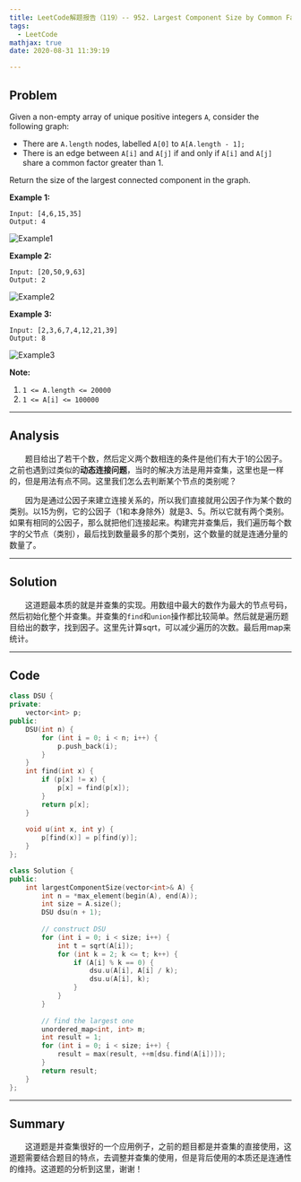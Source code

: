 ```yaml
---
title: LeetCode解题报告（119）-- 952. Largest Component Size by Common Factor
tags:
  - LeetCode
mathjax: true
date: 2020-08-31 11:39:19

---
```


## Problem

Given a non-empty array of unique positive integers `A`, consider the following graph:

- There are `A.length` nodes, labelled `A[0]` to `A[A.length - 1];`
- There is an edge between `A[i]` and `A[j]` if and only if `A[i]` and `A[j]` share a common factor greater than 1.

Return the size of the largest connected component in the graph.

<!-- more -->

**Example 1:**

```
Input: [4,6,15,35]
Output: 4
```

![Example1](https://assets.leetcode.com/uploads/2018/12/01/ex1.png)

**Example 2:**

```
Input: [20,50,9,63]
Output: 2
```

![Example2](https://assets.leetcode.com/uploads/2018/12/01/ex2.png)

**Example 3:**

```
Input: [2,3,6,7,4,12,21,39]
Output: 8
```

![Example3](https://assets.leetcode.com/uploads/2018/12/01/ex3.png)

**Note:**

1. `1 <= A.length <= 20000`
2. `1 <= A[i] <= 100000`

------

## Analysis

&emsp;&emsp;题目给出了若干个数，然后定义两个数相连的条件是他们有大于1的公因子。之前也遇到过类似的**动态连接问题**，当时的解决方法是用并查集，这里也是一样的，但是用法有点不同。这里我们怎么去判断某个节点的类别呢？

&emsp;&emsp;因为是通过公因子来建立连接关系的，所以我们直接就用公因子作为某个数的类别。以15为例，它的公因子（1和本身除外）就是3、5。所以它就有两个类别。如果有相同的公因子，那么就把他们连接起来。构建完并查集后，我们遍历每个数字的父节点（类别），最后找到数量最多的那个类别，这个数量的就是连通分量的数量了。

------

## Solution

&emsp;&emsp;这道题最本质的就是并查集的实现。用数组中最大的数作为最大的节点号码，然后初始化整个并查集。并查集的`find`和`union`操作都比较简单。然后就是遍历题目给出的数字，找到因子。这里先计算sqrt，可以减少遍历的次数。最后用map来统计。

------

## Code

```c++
class DSU {
private:
    vector<int> p;
public:
    DSU(int n) {
        for (int i = 0; i < n; i++) {
            p.push_back(i);
        }
    }
    int find(int x) {
        if (p[x] != x) {
            p[x] = find(p[x]);
        }
        return p[x];
    }
    
    void u(int x, int y) {
        p[find(x)] = p[find(y)];
    }
};

class Solution {
public:
    int largestComponentSize(vector<int>& A) {
        int n = *max_element(begin(A), end(A));
        int size = A.size();
        DSU dsu(n + 1);
        
        // construct DSU
        for (int i = 0; i < size; i++) {
            int t = sqrt(A[i]);
            for (int k = 2; k <= t; k++) {
                if (A[i] % k == 0) {
                    dsu.u(A[i], A[i] / k);
                    dsu.u(A[i], k);
                }
            }
        }
        
        // find the largest one
        unordered_map<int, int> m;
        int result = 1;
        for (int i = 0; i < size; i++) {
            result = max(result, ++m[dsu.find(A[i])]);
        }
        return result;
    }
};
```

------

## Summary

&emsp;&emsp;这道题是并查集很好的一个应用例子，之前的题目都是并查集的直接使用，这道题需要结合题目的特点，去调整并查集的使用，但是背后使用的本质还是连通性的维持。这道题的分析到这里，谢谢！
